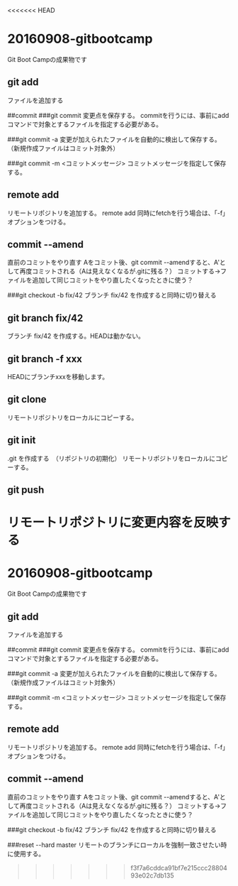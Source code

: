 <<<<<<< HEAD
# 20160908-gitbootcamp

Git Boot Campの成果物です

## git add
ファイルを追加する

##commit
###git commit
変更点を保存する。
commitを行うには、事前にaddコマンドで対象とするファイルを指定する必要がある。

###git commit -a
変更が加えられたファイルを自動的に検出して保存する。
（新規作成ファイルはコミット対象外）

###git commit -m <コミットメッセージ>
コミットメッセージを指定して保存する。

## remote add
リモートリポジトリを追加する。
remote add <name> <url>
同時にfetchを行う場合は、「-f」オプションをつける。

## commit --amend
直前のコミットをやり直す
Aをコミット後、git commit --amendすると、A'として再度コミットされる（Aは見えなくなるが.gitに残る？）
コミットする→ファイルを追加して同じコミットをやり直したくなったときに使う？

###git checkout -b fix/42
ブランチ fix/42 を作成すると同時に切り替える

## git branch fix/42
ブランチ fix/42 を作成する。HEADは動かない。


## git branch -f xxx

HEADにブランチxxxを移動します。

## git clone
リモートリポジトリをローカルにコピーする。

## git init
.git を作成する　（リポジトリの初期化）
リモートリポジトリをローカルにコピーする。

## git push
リモートリポジトリに変更内容を反映する
=======
# 20160908-gitbootcamp

Git Boot Campの成果物です

## git add
ファイルを追加する

##commit
###git commit
変更点を保存する。
commitを行うには、事前にaddコマンドで対象とするファイルを指定する必要がある。

###git commit -a
変更が加えられたファイルを自動的に検出して保存する。
（新規作成ファイルはコミット対象外）

###git commit -m <コミットメッセージ>
コミットメッセージを指定して保存する。

## remote add
リモートリポジトリを追加する。
remote add <name> <url>
同時にfetchを行う場合は、「-f」オプションをつける。

## commit --amend
直前のコミットをやり直す
Aをコミット後、git commit --amendすると、A'として再度コミットされる（Aは見えなくなるが.gitに残る？）
コミットする→ファイルを追加して同じコミットをやり直したくなったときに使う？

###git checkout -b fix/42
ブランチ fix/42 を作成すると同時に切り替える

###reset --hard master
リモートのブランチにローカルを強制一致させたい時に使用する。
>>>>>>> f3f7a6cddca91bf7e215ccc2880493e02c7db135
